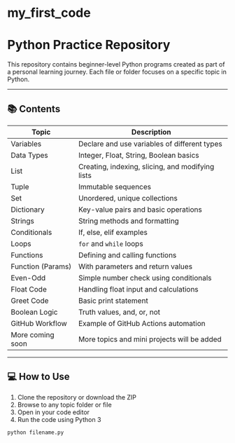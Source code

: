 # my_first_code
# Python Practice Repository

This repository contains beginner-level Python programs created as part of a personal learning journey. Each file or folder focuses on a specific topic in Python.

---

## 📚 Contents

| Topic           | Description                                      |
|------------------|--------------------------------------------------|
| Variables        | Declare and use variables of different types     |
| Data Types       | Integer, Float, String, Boolean basics           |
| List             | Creating, indexing, slicing, and modifying lists |
| Tuple            | Immutable sequences                             |
| Set              | Unordered, unique collections                    |
| Dictionary       | Key-value pairs and basic operations             |
| Strings          | String methods and formatting                    |
| Conditionals     | If, else, elif examples                          |
| Loops            | `for` and `while` loops                          |
| Functions        | Defining and calling functions                   |
| Function (Params)| With parameters and return values                |
| Even-Odd         | Simple number check using conditionals           |
| Float Code       | Handling float input and calculations            |
| Greet Code       | Basic print statement                            |
| Boolean Logic    | Truth values, and, or, not                       |
| GitHub Workflow  | Example of GitHub Actions automation             |
| More coming soon | More topics and mini projects will be added     |

---

## 💻 How to Use

1. Clone the repository or download the ZIP
2. Browse to any topic folder or file
3. Open in your code editor
4. Run the code using Python 3

```bash
python filename.py
